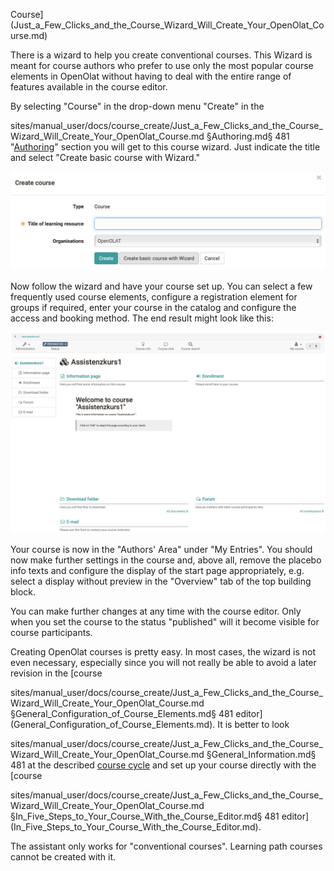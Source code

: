 Course](Just_a_Few_Clicks_and_the_Course_Wizard_Will_Create_Your_OpenOlat_Course.md)

There is a wizard to help you create conventional courses. This Wizard is
meant for course authors who prefer to use only the most popular course
elements in OpenOlat without having to deal with the entire range of features
available in the course editor.

By selecting "Course" in the drop-down menu "Create" in the

sites/manual_user/docs/course_create/Just_a_Few_Clicks_and_the_Course_Wizard_Will_Create_Your_OpenOlat_Course.md §Authoring.md§ 481
"[Authoring](Authoring.html)" section you will get to this course wizard. Just
indicate the title and select "Create basic course with Wizard."

![](assets/CourseWizard1_EN.png)

  

Now follow the wizard and have your course set up. You can select a few
frequently used course elements, configure a registration element for groups
if required, enter your course in the catalog and configure the access and
booking method. The end result might look like this:

![](assets/CourseWizard_EN.png)

Your course is now in the "Authors' Area" under "My Entries". You should now
make further settings in the course and, above all, remove the placebo info
texts and configure the display of the start page appropriately, e.g. select a
display without preview in the "Overview" tab of the top building block.

You can make further changes at any time with the course editor. Only when you
set the course to the status "published" will it become visible for course
participants.

Creating OpenOlat courses is pretty easy. In most cases, the wizard is not
even necessary, especially since you will not really be able to avoid a later
revision in the [course

sites/manual_user/docs/course_create/Just_a_Few_Clicks_and_the_Course_Wizard_Will_Create_Your_OpenOlat_Course.md §General_Configuration_of_Course_Elements.md§ 481
editor](General_Configuration_of_Course_Elements.md). It is better to look

sites/manual_user/docs/course_create/Just_a_Few_Clicks_and_the_Course_Wizard_Will_Create_Your_OpenOlat_Course.md §General_Information.md§ 481
at the described [course cycle](General_Information.md) and set up your
course directly with the [course

sites/manual_user/docs/course_create/Just_a_Few_Clicks_and_the_Course_Wizard_Will_Create_Your_OpenOlat_Course.md §In_Five_Steps_to_Your_Course_With_the_Course_Editor.md§ 481
editor](In_Five_Steps_to_Your_Course_With_the_Course_Editor.md).

The assistant only works for "conventional courses". Learning path courses
cannot be created with it.

